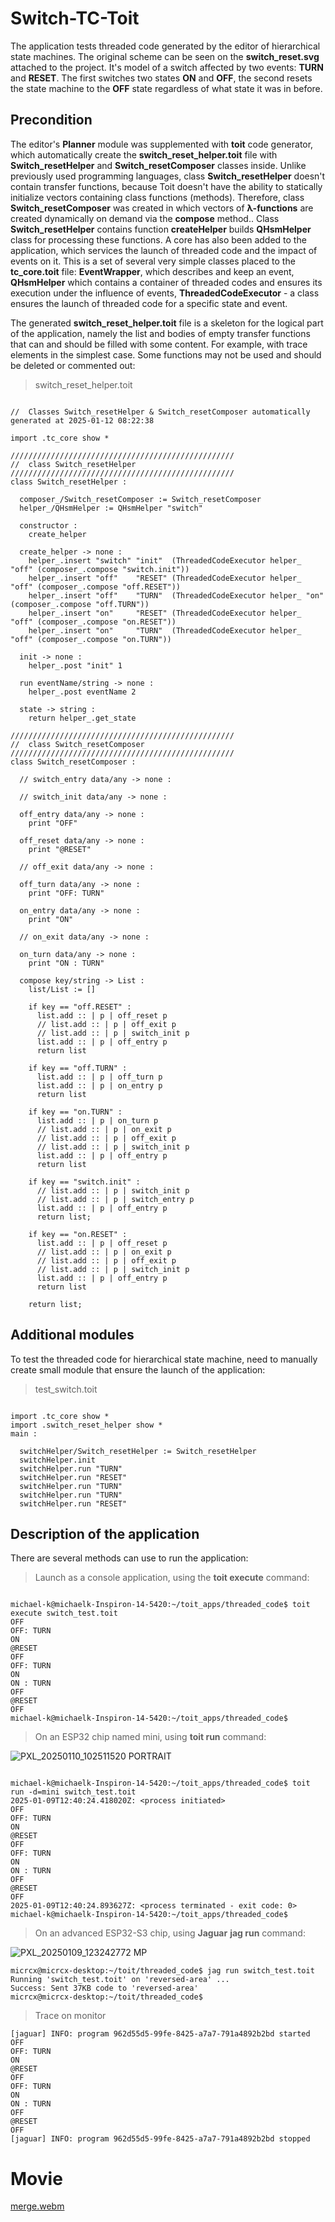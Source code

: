 # Switch-TC-Toit

The application tests threaded code generated by the editor of hierarchical state machines. The original scheme can be seen on the __switch_reset.svg__ attached to the project. It's model of a switch affected by two events: __TURN__ and __RESET__. The first switches two states __ON__ and __OFF__, the second resets the state machine to the __OFF__ state regardless of what state it was in before.

## Precondition

The editor's __Planner__ module was supplemented with __toit__ code generator, which automatically create the __switch_reset_helper.toit__ file with __Switch_resetHelper__ and __Switch_resetComposer__ classes inside. Unlike previously used programming languages, class __Switch_resetHelper__ doesn't contain transfer functions, because Toit doesn't have the ability to statically initialize vectors containing class functions (methods). Therefore, class __Switch_resetComposer__ was created in which vectors of __λ-functions__ are created dynamically on demand via the __compose__ method.. Class __Switch_resetHelper__ contains function __createHelper__ builds __QHsmHelper__ class for processing these functions. A core has also been added to the application, which services the launch of threaded code and the impact of events on it. This is a set of several very simple classes placed to the __tc_core.toit__ file: __EventWrapper__, which describes and keep an event, __QHsmHelper__ which contains a container of threaded codes and ensures its execution under the influence of events, __ThreadedCodeExecutor__ - a class ensures the launch of threaded code for a specific state and event.

The generated __switch_reset_helper.toit__ file is a skeleton for the logical part of the application, namely the list and bodies of empty transfer functions that can and should be filled with some content. For example, with trace elements in the simplest case. Some functions may not be used and should be deleted or commented out:

>switch_reset_helper.toit

```toit

//	Classes Switch_resetHelper & Switch_resetComposer automatically generated at 2025-01-12 08:22:38

import .tc_core show *

//////////////////////////////////////////////////
//  class Switch_resetHelper
//////////////////////////////////////////////////    
class Switch_resetHelper :

  composer_/Switch_resetComposer := Switch_resetComposer
  helper_/QHsmHelper := QHsmHelper "switch"

  constructor :
    create_helper

  create_helper -> none :
    helper_.insert "switch" "init"  (ThreadedCodeExecutor helper_ "off" (composer_.compose "switch.init"))
    helper_.insert "off"    "RESET" (ThreadedCodeExecutor helper_ "off" (composer_.compose "off.RESET"))
    helper_.insert "off"    "TURN"  (ThreadedCodeExecutor helper_ "on"  (composer_.compose "off.TURN"))
    helper_.insert "on"     "RESET" (ThreadedCodeExecutor helper_ "off" (composer_.compose "on.RESET"))
    helper_.insert "on"     "TURN"  (ThreadedCodeExecutor helper_ "off" (composer_.compose "on.TURN"))

  init -> none :
    helper_.post "init" 1

  run eventName/string -> none :
    helper_.post eventName 2

  state -> string :
    return helper_.get_state
    
//////////////////////////////////////////////////
//  class Switch_resetComposer
//////////////////////////////////////////////////          
class Switch_resetComposer : 

  // switch_entry data/any -> none :

  // switch_init data/any -> none :
   
  off_entry data/any -> none :
    print "OFF"

  off_reset data/any -> none :
    print "@RESET"

  // off_exit data/any -> none :

  off_turn data/any -> none :
    print "OFF: TURN"

  on_entry data/any -> none :
    print "ON"

  // on_exit data/any -> none :

  on_turn data/any -> none :
    print "ON : TURN"

  compose key/string -> List :
    list/List := []
    
    if key == "off.RESET" :
      list.add :: | p | off_reset p
      // list.add :: | p | off_exit p
      // list.add :: | p | switch_init p
      list.add :: | p | off_entry p
      return list

    if key == "off.TURN" :
      list.add :: | p | off_turn p
      list.add :: | p | on_entry p
      return list

    if key == "on.TURN" :
      list.add :: | p | on_turn p
      // list.add :: | p | on_exit p
      // list.add :: | p | off_exit p
      // list.add :: | p | switch_init p
      list.add :: | p | off_entry p
      return list

    if key == "switch.init" :
      // list.add :: | p | switch_init p
      // list.add :: | p | switch_entry p
      list.add :: | p | off_entry p
      return list;

    if key == "on.RESET" :
      list.add :: | p | off_reset p
      // list.add :: | p | on_exit p
      // list.add :: | p | off_exit p
      // list.add :: | p | switch_init p
      list.add :: | p | off_entry p
      return list
  
    return list;

```

## Additional modules

To test the threaded code for hierarchical state machine, need to manually create small module that ensure the launch of the application:

>test_switch.toit

```toit

import .tc_core show *
import .switch_reset_helper show *
main :

  switchHelper/Switch_resetHelper := Switch_resetHelper
  switchHelper.init
  switchHelper.run "TURN"
  switchHelper.run "RESET"
  switchHelper.run "TURN"
  switchHelper.run "TURN"
  switchHelper.run "RESET"

```

## Description of the application

There are several methods can use to run the application:

>Launch as a console application, using the __toit execute__ command:

```

michael-k@michaelk-Inspiron-14-5420:~/toit_apps/threaded_code$ toit execute switch_test.toit
OFF
OFF: TURN
ON
@RESET
OFF
OFF: TURN
ON
ON : TURN
OFF
@RESET
OFF
michael-k@michaelk-Inspiron-14-5420:~/toit_apps/threaded_code$

```

>On an ESP32 chip named mini, using __toit run__ command:

![PXL_20250110_102511520 PORTRAIT](https://github.com/user-attachments/assets/e3b7cd0f-675c-4948-85c0-721c1ff7a681)

```

michael-k@michaelk-Inspiron-14-5420:~/toit_apps/threaded_code$ toit run -d=mini switch_test.toit
2025-01-09T12:40:24.418020Z: <process initiated>
OFF
OFF: TURN
ON
@RESET
OFF
OFF: TURN
ON
ON : TURN
OFF
@RESET
OFF
2025-01-09T12:40:24.893627Z: <process terminated - exit code: 0>
michael-k@michaelk-Inspiron-14-5420:~/toit_apps/threaded_code$

```

>On an advanced ESP32-S3 chip, using __Jaguar__ __jag run__ command:

![PXL_20250109_123242772 MP](https://github.com/user-attachments/assets/c8e510a3-3915-4d44-947a-7e132802dd2d)


```
micrcx@micrcx-desktop:~/toit/threaded_code$ jag run switch_test.toit
Running 'switch_test.toit' on 'reversed-area' ...
Success: Sent 37KB code to 'reversed-area'
micrcx@micrcx-desktop:~/toit/threaded_code$

```

>Trace on monitor

```
[jaguar] INFO: program 962d55d5-99fe-8425-a7a7-791a4892b2bd started
OFF
OFF: TURN
ON
@RESET
OFF
OFF: TURN
ON
ON : TURN
OFF
@RESET
OFF
[jaguar] INFO: program 962d55d5-99fe-8425-a7a7-791a4892b2bd stopped

```

# Movie

[merge.webm](https://github.com/user-attachments/assets/2e4db4c7-54d4-4ea7-9246-536a84e49848)






